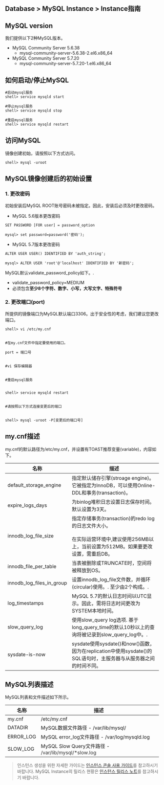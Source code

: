 ## Database > MySQL Instance > Instance指南

## MySQL version

我们提供以下2种MySQL版本。

* MySQL Community Server 5.6.38
    * mysql-community-server-5.6.38-2.el6.x86_64
* MySQL Community Server 5.7.20
    * mysql-community-server-5.7.20-1.el6.x86_64

## 如何启动/停止MySQL

```
#启动mysql服务
shell> service mysqld start

#停止mysql服务
shell> service mysqld stop

#重启mysql服务
shell> service mysqld restart
```

## 访问MySQL

镜像创建初始，请按照以下方式访问。

```
shell> mysql -uroot
```

## MySQL镜像创建后的初始设置

### 1\. 更改密码

初始安装后MySQL ROOT账号密码未被指定。因此，安装后必须及时更改密码。

* MySQL 5.6版本更改密码

```
SET PASSWORD [FOR user] = password_option

mysql> set password=password('密码');
```

* MySQL 5.7版本更改密码

```
ALTER USER USER() IDENTIFIED BY 'auth_string';

mysql> ALTER USER 'root'@'localhost' IDENTIFIED BY '新密码';
```

MySQL默认validate\_password\_policy如下。\.

* validate\_password\_policy=MEDIUM
* 必须包含**至少8个字符、数字、小写，大写文字、特殊符号**

### 2\. 更改端口(port)

所提供的镜像端口为MySQL默认端口3306。出于安全性的考虑，我们建议您更改端口。

```
shell> vi /etc/my.cnf


#在my.cnf文件中指定要使用的端口。

port = 端口号


#vi 保存编辑器


#重启mysql服务


shell> service mysqld restart


#请按照以下方式连接变更后的端口


shell> mysql -uroot -P[变更后的端口号]
```

## my.cnf描述

my.cnf的默认路径为/etc/my.cnf，并设置有TOAST推荐变量(variable)，内容如下。

| 名称 | 描述 |
| --- | --- |
| default\_storage\_engine | 指定默认储存引擎(stroage engine)。 它被指定为InnoDB，可以使用Online-DDL和事务(transaction)。|
| expire\_logs\_days | 为binlog堆积日志设置日志保存时间。默认设置为3天。 |
| innodb\_log\_file\_size | 指定存储事务(transaction)的redo log的日志文件大小。 <br><br>在实际运营环境中,建议使用256MB以上，当前设置为512MB。如果要更改设置，需重启DB。|
| innodb\_file\_per\_table | 当表被删除或TRUNCATE时，空间将被释放到OS。|
| innodb\_log\_files\_in\_group | 设置innodb\_log\_file文件数，并循环\(circular\)使用。\. 至少由2个构成。\. |
| log_timestamps | MySQL 5.7的默认日志时间以UTC显示。因此，需将日志时间更改为SYSTEM本地时间。|
| slow\_query\_log | 使用slow\_query log选项\. 基于long\_query\_time的默认10秒以上的查询将被记录到slow\_query\_log中。\. |
| sysdate-is-now | sysdate使用sysdate()和now()函数，因为在replication中使用sysdate()的SQL语句时，主服务器与从服务器之间的时间不同。|

## MySQL列表描述

MySQL列表和文件描述如下所示。

| 名称 | 描述 |
| --- | --- |
| my.cnf | /etc/my.cnf |
| DATADIR | MySQL数据文件路径 - /var/lib/mysql/ |
| ERROR_LOG | MySQL error_log文件路径 - /var/log/mysqld.log |
| SLOW_LOG | MySQL Slow Query文件路径 -  <span style="color:#333333">/var/lib/mysql/*slow.log</span> |



> 인스턴스 생성을 위한 자세한 가이드는 [인스턴스 콘솔 사용 가이드](/Compute/Instance/zh/console-guide/)를 참고하시기 바랍니다.
> MySQL Instance의 릴리스 현황은 [인스턴스 릴리스 노트](/Compute/zh/release-notes/)를 참고하시기 바랍니다.

